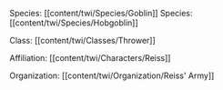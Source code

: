 Species: [[content/twi/Species/Goblin]]
Species: [[content/twi/Species/Hobgoblin]]

Class: [[content/twi/Classes/Thrower]]

Affiliation: [[content/twi/Characters/Reiss]]

Organization: [[content/twi/Organization/Reiss' Army]]
